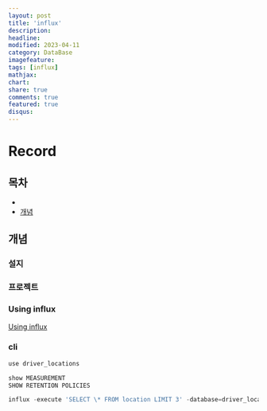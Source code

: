 ```yaml
---
layout: post
title: 'influx'
description:
headline:
modified: 2023-04-11
category: DataBase
imagefeature:
tags: [influx]
mathjax:
chart:
share: true
comments: true
featured: true
disqus:
---
```


# Record

## 목차

-   [](#)
-   [개념](#개념)

## 개념

### 설지

### 프로젝트

### Using influx

[Using influx](https://docs.influxdata.com/influxdb/v1.8/tools/shell/)

### cli

```Javascript
use driver_locations

show MEASUREMENT
SHOW RETENTION POLICIES

influx -execute 'SELECT \* FROM location LIMIT 3' -database=driver_locations -precision=rfc3339
```

